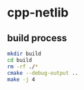 # cpp-netlib

## build process

```bash
mkdir build
cd build
rm -rf ./* 
cmake --debug-output .. 
make -j 4
``` 
